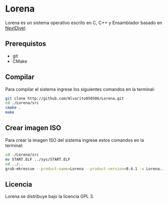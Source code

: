 # Lorena

Lorena es un sistema operativo escrito en C, C++ y Ensamblador basado en [NextDivel](https://github.com/aarroyoc/next-divel).

## Prerequistos
* git
* CMake

## Compilar

Para compilar el sistema ingrese los siguientes comandos en la terminal:

```sh
git clone http://github.com/Alvarito050506/Lorena.git
cd ./Lorena/src
cmake .
make
```

## Crear imagen ISO

Para crear la imagen ISO del sistema ingrese estos comandos en la terminal:

```sh
cd ./Lorena/src
mv START.ELF ../sys/START.ELF
cd ../..
grub-mkrescue --product-name=Lorena --product-version=0.4.1 -o Lorena.iso Lorena
```

## Licencia

Lorena se distribuye bajo la licencia GPL 3.
